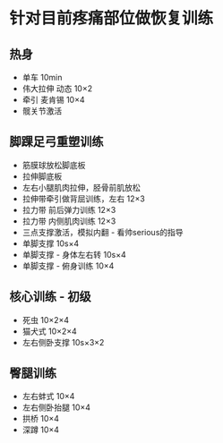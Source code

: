 # 针对目前疼痛部位做恢复训练


## 热身
- 单车 10min
- 伟大拉伸 动态 10×2
- 牵引 麦肯锡  10×4
- 髋关节激活

## 脚踝足弓重塑训练
- 筋膜球放松脚底板
- 拉伸脚底板
- 左右小腿肌肉拉伸，胫骨前肌放松
- 拉伸带牵引做背屈训练，左右 12×3
- 拉力带 前后弹力训练  12×3
- 拉力带 内侧肌肉训练  12×3
- 三点支撑激活，模拟内翻  - 看帅serious的指导
- 单脚支撑 10s×4
- 单脚支撑 - 身体左右转 10s×4
- 单脚支撑 - 俯身训练   10×4

## 核心训练 - 初级 
- 死虫  10×2×4
- 猫犬式 10×2×4
- 左右侧卧支撑 10s×3×2

## 臀腿训练
- 左右蚌式 10×4
- 左右侧卧抬腿 10×4
- 拱桥 10×4
- 深蹲 10×4




